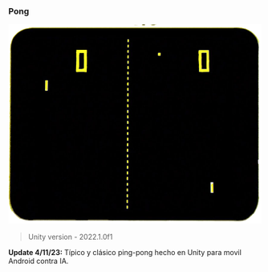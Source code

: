 ### Pong

![](https://github.com/camilo1962/Pong/blob/main/Assets/Resources/Sprites/mesa.png)

> Unity version - 2022.1.0f1

**Update 4/11/23:** Típico y clásico ping-pong hecho en Unity para movil Android contra IA.
